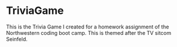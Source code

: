 # TriviaGame

This is the Trivia Game I created for a homework assignment of the Northwestern coding boot camp. This is themed after the TV sitcom Seinfeld.
